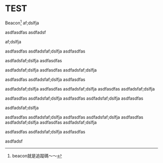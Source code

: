 # TEST
Beacon[^Beacon]
af;dslfja

asdfasdfas
asdfadsf

af;dslfja












asdfasdfas
asdfadsfaf;dslfja
asdfasdfas

asdfadsfaf;dslfja
asdfasdfas

asdfadsfaf;dslfja
asdfasdfas
asdfadsfaf;dslfja

asdfasdfas
asdfadsfaf;dslfja
asdfasdfas

asdfadsfaf;dslfja
asdfasdfas
asdfadsfaf;dslfja
asdfasdfas
asdfadsfaf;dslfja

asdfasdfas
asdfadsfaf;dslfja
asdfasdfas
asdfadsfaf;dslfja
asdfasdfas














asdfadsfaf;dslfja

asdfasdfas
asdfadsfaf;dslfja
asdfasdfas
asdfadsfaf;dslfja
asdfasdfas
asdfadsfaf;dslfja
asdfasdfas
asdfadsfaf;dslfja

asdfasdfas
asdfadsfaf;dslfja
asdfasdfas

asdfadsf



[^Beacon]: beacon就是追蹤碼～～
